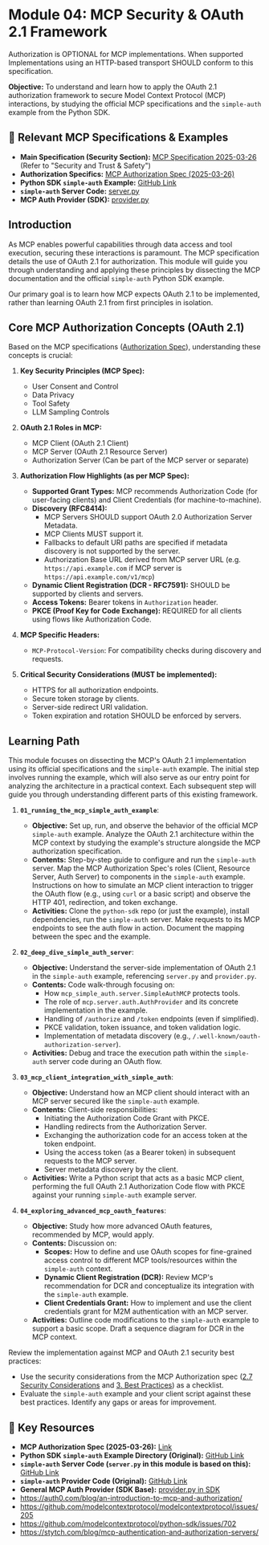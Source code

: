# Module 04: MCP Security & OAuth 2.1 Framework

Authorization is OPTIONAL for MCP implementations. When supported Implementations using an HTTP-based transport SHOULD conform to this specification.

**Objective:** To understand and learn how to apply the OAuth 2.1 authorization framework to secure Model Context Protocol (MCP) interactions, by studying the official MCP specifications and the `simple-auth` example from the Python SDK.

## 🔗 Relevant MCP Specifications & Examples

- **Main Specification (Security Section):** [MCP Specification 2025-03-26](https://modelcontextprotocol.io/specification/2025-03-26) (Refer to "Security and Trust & Safety")
- **Authorization Specifics:** [MCP Authorization Spec (2025-03-26)](https://modelcontextprotocol.io/specification/2025-03-26/basic/authorization)
- **Python SDK `simple-auth` Example:** [GitHub Link](https://github.com/modelcontextprotocol/python-sdk/tree/main/examples/servers/simple-auth)
- **`simple-auth` Server Code:** [server.py](https://github.com/modelcontextprotocol/python-sdk/blob/main/examples/servers/simple-auth/mcp_simple_auth/server.py)
- **MCP Auth Provider (SDK):** [provider.py](https://github.com/modelcontextprotocol/python-sdk/blob/main/src/mcp/server/auth/provider.py)

## Introduction

As MCP enables powerful capabilities through data access and tool execution, securing these interactions is paramount. The MCP specification details the use of OAuth 2.1 for authorization. This module will guide you through understanding and applying these principles by dissecting the MCP documentation and the official `simple-auth` Python SDK example.

Our primary goal is to learn how MCP expects OAuth 2.1 to be implemented, rather than learning OAuth 2.1 from first principles in isolation.

## Core MCP Authorization Concepts (OAuth 2.1)

Based on the MCP specifications ([Authorization Spec](https://modelcontextprotocol.io/specification/2025-03-26/basic/authorization)), understanding these concepts is crucial:

1.  **Key Security Principles (MCP Spec):**

    - User Consent and Control
    - Data Privacy
    - Tool Safety
    - LLM Sampling Controls

2.  **OAuth 2.1 Roles in MCP:**

    - MCP Client (OAuth 2.1 Client)
    - MCP Server (OAuth 2.1 Resource Server)
    - Authorization Server (Can be part of the MCP server or separate)

3.  **Authorization Flow Highlights (as per MCP Spec):**

    - **Supported Grant Types:** MCP recommends Authorization Code (for user-facing clients) and Client Credentials (for machine-to-machine).
    - **Discovery (RFC8414):**
      - MCP Servers SHOULD support OAuth 2.0 Authorization Server Metadata.
      - MCP Clients MUST support it.
      - Fallbacks to default URI paths are specified if metadata discovery is not supported by the server.
      - Authorization Base URL derived from MCP server URL (e.g. `https://api.example.com` if MCP server is `https://api.example.com/v1/mcp`)
    - **Dynamic Client Registration (DCR - RFC7591):** SHOULD be supported by clients and servers.
    - **Access Tokens:** Bearer tokens in `Authorization` header.
    - **PKCE (Proof Key for Code Exchange):** REQUIRED for all clients using flows like Authorization Code.

4.  **MCP Specific Headers:**

    - `MCP-Protocol-Version`: For compatibility checks during discovery and requests.

5.  **Critical Security Considerations (MUST be implemented):**
    - HTTPS for all authorization endpoints.
    - Secure token storage by clients.
    - Server-side redirect URI validation.
    - Token expiration and rotation SHOULD be enforced by servers.

## Learning Path

This module focuses on dissecting the MCP's OAuth 2.1 implementation using its official specifications and the `simple-auth` example. The initial step involves running the example, which will also serve as our entry point for analyzing the architecture in a practical context. Each subsequent step will guide you through understanding different parts of this existing framework.

1.  **`01_running_the_mcp_simple_auth_example`**:

    - **Objective:** Set up, run, and observe the behavior of the official MCP `simple-auth` example. Analyze the OAuth 2.1 architecture within the MCP context by studying the example's structure alongside the MCP authorization specification.
    - **Contents:** Step-by-step guide to configure and run the `simple-auth` server. Map the MCP Authorization Spec's roles (Client, Resource Server, Auth Server) to components in the `simple-auth` example. Instructions on how to simulate an MCP client interaction to trigger the OAuth flow (e.g., using `curl` or a basic script) and observe the HTTP 401, redirection, and token exchange.
    - **Activities:** Clone the `python-sdk` repo (or just the example), install dependencies, run the `simple-auth` server. Make requests to its MCP endpoints to see the auth flow in action. Document the mapping between the spec and the example.

2.  **`02_deep_dive_simple_auth_server`**:

    - **Objective:** Understand the server-side implementation of OAuth 2.1 in the `simple-auth` example, referencing `server.py` and `provider.py`.
    - **Contents:** Code walk-through focusing on:
      - How `mcp_simple_auth.server.SimpleAuthMCP` protects tools.
      - The role of `mcp.server.auth.AuthProvider` and its concrete implementation in the example.
      - Handling of `/authorize` and `/token` endpoints (even if simplified).
      - PKCE validation, token issuance, and token validation logic.
      - Implementation of metadata discovery (e.g., `/.well-known/oauth-authorization-server`).
    - **Activities:** Debug and trace the execution path within the `simple-auth` server code during an OAuth flow.

3.  **`03_mcp_client_integration_with_simple_auth`**:

    - **Objective:** Understand how an MCP client should interact with an MCP server secured like the `simple-auth` example.
    - **Contents:** Client-side responsibilities:
      - Initiating the Authorization Code Grant with PKCE.
      - Handling redirects from the Authorization Server.
      - Exchanging the authorization code for an access token at the token endpoint.
      - Using the access token (as a Bearer token) in subsequent requests to the MCP server.
      - Server metadata discovery by the client.
    - **Activities:** Write a Python script that acts as a basic MCP client, performing the full OAuth 2.1 Authorization Code flow with PKCE against your running `simple-auth` example server.

4.  **`04_exploring_advanced_mcp_oauth_features`**:

    - **Objective:** Study how more advanced OAuth features, recommended by MCP, would apply.
    - **Contents:** Discussion on:
      - **Scopes:** How to define and use OAuth scopes for fine-grained access control to different MCP tools/resources within the `simple-auth` context.
      - **Dynamic Client Registration (DCR):** Review MCP's recommendation for DCR and conceptualize its integration with the `simple-auth` example.
      - **Client Credentials Grant:** How to implement and use the client credentials grant for M2M authentication with an MCP server.
    - **Activities:** Outline code modifications to the `simple-auth` example to support a basic scope. Draft a sequence diagram for DCR in the MCP context.

Review the implementation against MCP and OAuth 2.1 security best practices:
- Use the security considerations from the MCP Authorization spec ([2.7 Security Considerations](https://modelcontextprotocol.io/specification/2025-03-26/basic/authorization#27-security-considerations) and [3. Best Practices](https://modelcontextprotocol.io/specification/2025-03-26/basic/authorization#3-best-practices)) as a checklist.
- Evaluate the `simple-auth` example and your client script against these best practices. Identify any gaps or areas for improvement.

## 🔗 Key Resources

- **MCP Authorization Spec (2025-03-26):** [Link](https://modelcontextprotocol.io/specification/2025-03-26/basic/authorization)
- **Python SDK `simple-auth` Example Directory (Original):** [GitHub Link](https://github.com/modelcontextprotocol/python-sdk/tree/main/examples/servers/simple-auth)
- **`simple-auth` Server Code (`server.py` in this module is based on this):** [GitHub Link](https://github.com/modelcontextprotocol/python-sdk/blob/main/examples/servers/simple-auth/mcp_simple_auth/server.py)
- **`simple-auth` Provider Code (Original):** [GitHub Link](https://github.com/modelcontextprotocol/python-sdk/blob/main/examples/servers/simple-auth/mcp_simple_auth/provider.py)
- **General MCP Auth Provider (SDK Base):** [provider.py in SDK](https://github.com/modelcontextprotocol/python-sdk/blob/main/src/mcp/server/auth/provider.py)
- https://auth0.com/blog/an-introduction-to-mcp-and-authorization/
- https://github.com/modelcontextprotocol/modelcontextprotocol/issues/205
- https://github.com/modelcontextprotocol/python-sdk/issues/702
- https://stytch.com/blog/mcp-authentication-and-authorization-servers/